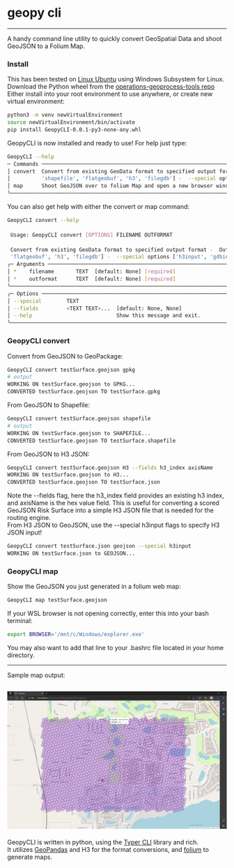 # geopy cli
---
A handy command line utility to quickly convert GeoSpatial Data and shoot GeoJSON to a Folium Map.   
### Install
This has been tested on [Linux Ubuntu](https://releases.ubuntu.com/focal/) using Windows Subsystem for Linux. 
Download the Python wheel from the [operations-geoprocess-tools repo](https://github.com/airspace-link-inc/operations-geoprocess-tools/blob/main/dist/GeopyCLI-0.0.1-py3-none-any.whl)
Either install into your root environment to use anywhere, or create new virtual environment:
```bash
python3 -m venv newVirtualEnvironment
source newVirtualEnvironment/bin/activate
pip install GeopyCLI-0.0.1-py3-none-any.whl
```

GeopyCLI is now installed and ready to use!
For help just type:
```bash
GeopyCLI --help
─ Commands ────────────────────────────────────────────────────────────────────────────────────────────────────────────╮
│ convert  Convert from existing GeoData format to specified output format -  Outformat options = ['geojson', 'gpkg',   │
│          'shapefile', 'flatgeobuf', 'h3', 'filegdb'] -  --special options ['h3input', 'gdbinput']  Upper or lowercase │
│ map      Shoot GeoJSON over to folium Map and open a new browser window                                               │
╰───────────────────────────────────────────────────────────────────────────────────────────────────────────────────────╯
```
You can also get help with either the convert or map command:
```bash
GeopyCLI convert --help 

 Usage: GeopyCLI convert [OPTIONS] FILENAME OUTFORMAT
 
 Convert from existing GeoData format to specified output format -  Outformat options = ['geojson', 'gpkg', 'shapefile',
 'flatgeobuf', 'h3', 'filegdb'] -  --special options ['h3input', 'gdbinput']  Upper or lowercase
╭─ Arguments ───────────────────────────────────────────────────────────────────────────────────────────────────────────╮
│ *    filename       TEXT  [default: None] [required]                                                                  │
│ *    outformat      TEXT  [default: None] [required]                                                                  │
╰───────────────────────────────────────────────────────────────────────────────────────────────────────────────────────╯
╭─ Options ─────────────────────────────────────────────────────────────────────────────────────────────────────────────╮
│ --special        TEXT                                                                                                 │
│ --fields         <TEXT TEXT>...  [default: None, None]                                                                │
│ --help                           Show this message and exit.                                                          │
╰───────────────────────────────────────────────────────────────────────────────────────────────────────────────────────╯
```
### GeopyCLI convert
Convert from GeoJSON to GeoPackage:
```bash
GeopyCLI convert testSurface.geojson gpkg
# output
WORKING ON testSurface.geojson to GPKG...
CONVERTED testSurface.geojson TO testSurface.gpkg
```
 From GeoJSON to Shapefile:
```bash
GeopyCLI convert testSurface.geojson shapefile
# output
WORKING ON testSurface.geojson to SHAPEFILE...
CONVERTED testSurface.geojson TO testSurface.shapefile
```
 From GeoJSON to H3 JSON:
```bash
GeopyCLI convert testSurface.geojson H3 --fields h3_index axisName 
WORKING ON testSurface.geojson to H3...
CONVERTED testSurface.geojson TO testSurface.json
```
Note the --fields flag, here the h3_index field provides an existing h3 index, and axisName is the hex value field.  This is useful for converting a scored GeoJSON Risk Surface into a simple H3 JSON file that is needed for the routing engine.    
From H3 JSON to GeoJSON, use the --special h3input flags to specify H3 JSON input!
```bash
GeopyCLI convert testSurface.json geojson --special h3input        
WORKING ON testSurface.json to GEOJSON...
```
### GeopyCLI map
Show the GeoJSON you just generated in a folium web map:
```bash
GeopyCLI map testSurface.geojson
```
If your WSL browser is not opening correctly, enter this into your bash terminal:
```bash
export BROWSER='/mnt/c/Windows/explorer.exe'
```
You may also want to add that line to your .bashrc file located in your home directory.   

---
Sample map output:   

![](https://github.com/eKerney/geopycli/blob/32bebe172b2c6806370c2dc4f477ff36b6482768/map.png?raw=true)
---
GeopyCLI is written in python, using the [Typer CLI](https://typer.tiangolo.com/typer-cli/) library and rich.  
It utilizes [GeoPandas](https://geopandas.org/en/stable/index.html#) and H3 for the format conversions, and [folium](https://python-visualization.github.io/folium/) to generate maps. 

